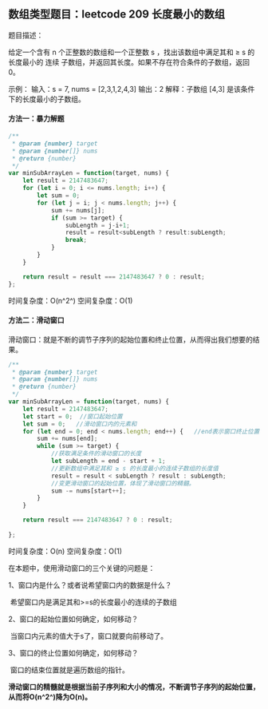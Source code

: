 ## 数组类型题目：leetcode 209 长度最小的数组

题目描述：

给定一个含有 n 个正整数的数组和一个正整数 s ，找出该数组中满足其和 ≥ s 的长度最小的 连续 子数组，并返回其长度。如果不存在符合条件的子数组，返回 0。

示例：
输入：s = 7, nums = [2,3,1,2,4,3]
输出：2
解释：子数组 [4,3] 是该条件下的长度最小的子数组。



#### 方法一：暴力解题

```javascript
/**
 * @param {number} target
 * @param {number[]} nums
 * @return {number}
 */
var minSubArrayLen = function(target, nums) {
    let result = 2147483647;
    for (let i = 0; i <= nums.length; i++) {
        let sum = 0;
        for (let j = i; j < nums.length; j++) {
            sum += nums[j];
            if (sum >= target) {
                subLength = j-i+1;
                result = result<subLength ? result:subLength;
                break;
            }
        }
    }

    return result = result === 2147483647 ? 0 : result;
};
```

时间复杂度：O(n^2^)            空间复杂度：O(1)



#### 方法二：滑动窗口

滑动窗口：就是不断的调节子序列的起始位置和终止位置，从而得出我们想要的结果。

```javascript
/**
 * @param {number} target
 * @param {number[]} nums
 * @return {number}
 */
var minSubArrayLen = function(target, nums) {
    let result = 2147483647;
    let start = 0;  //窗口起始位置
    let sum = 0;   //滑动窗口内的元素和
    for (let end = 0; end < nums.length; end++) {   //end表示窗口终止位置
        sum += nums[end];
        while (sum >= target) {
            //获取满足条件的滑动窗口的长度
            let subLength = end - start + 1;
            //更新数组中满足其和 ≥ s 的长度最小的连续子数组的长度值
            result = result < subLength ? result : subLength; 
            //变更滑动窗口的起始位置，体现了滑动窗口的精髓。
            sum -= nums[start++];  
        }
    }

    return result === 2147483647 ? 0 : result;
    
};
```

时间复杂度：O(n)          空间复杂度：O(1)

在本题中，使用滑动窗口的三个关键的问题是：

1、窗口内是什么？或者说希望窗口内的数据是什么？

​	希望窗口内是满足其和>=s的长度最小的连续的子数组

2、窗口的起始位置如何确定，如何移动？

​	当窗口内元素的值大于s了，窗口就要向前移动了。

3、窗口的终止位置如何确定，如何移动？

​	窗口的结束位置就是遍历数组的指针。



**滑动窗口的精髓就是根据当前子序列和大小的情况，不断调节子序列的起始位置，从而将O(n^2^)降为O(n)。**




